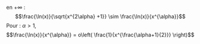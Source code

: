 en $+\infty$ : 
$$\frac{\ln(x)}{\sqrt{x^{2\alpha} +1}} \sim \frac{\ln(x)}{x^{\alpha}}$$
Pour : $\alpha > 1$, 
$$\frac{\ln(x)}{x^{\alpha}} = o\left( \frac{1}{x^{\frac{\alpha+1}{2}}} \right)$$
